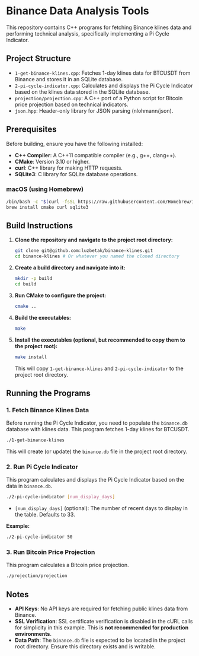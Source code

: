 # Binance Data Analysis Tools

This repository contains C++ programs for fetching Binance klines data and performing technical analysis, specifically implementing a Pi Cycle Indicator.

## Project Structure

- `1-get-binance-klines.cpp`: Fetches 1-day klines data for BTCUSDT from Binance and stores it in an SQLite database.
- `2-pi-cycle-indicator.cpp`: Calculates and displays the Pi Cycle Indicator based on the klines data stored in the SQLite database.
- `projection/projection.cpp`: A C++ port of a Python script for Bitcoin price projection based on technical indicators.
- `json.hpp`: Header-only library for JSON parsing (nlohmann/json).

## Prerequisites

Before building, ensure you have the following installed:

- **C++ Compiler**: A C++11 compatible compiler (e.g., g++, clang++).
- **CMake**: Version 3.10 or higher.
- **curl**: C++ library for making HTTP requests.
- **SQLite3**: C library for SQLite database operations.

### macOS (using Homebrew)

```bash
/bin/bash -c "$(curl -fsSL https://raw.githubusercontent.com/Homebrew/install/HEAD/install.sh)"
brew install cmake curl sqlite3
```

## Build Instructions

1.  **Clone the repository and navigate to the project root directory:**

    ```bash
    git clone git@github.com:luzbetak/binance-klines.git
    cd binance-klines # Or whatever you named the cloned directory
    ```

2.  **Create a build directory and navigate into it:**

    ```bash
    mkdir -p build
    cd build
    ```

3.  **Run CMake to configure the project:**

    ```bash
    cmake ..
    ```

4.  **Build the executables:**

    ```bash
    make
    ```

5.  **Install the executables (optional, but recommended to copy them to the project root):**

    ```bash
    make install
    ```

    This will copy `1-get-binance-klines` and `2-pi-cycle-indicator` to the project root directory.

## Running the Programs

### 1. Fetch Binance Klines Data

Before running the Pi Cycle Indicator, you need to populate the `binance.db` database with klines data. This program fetches 1-day klines for BTCUSDT.

```bash
./1-get-binance-klines
```

This will create (or update) the `binance.db` file in the project root directory.

### 2. Run Pi Cycle Indicator

This program calculates and displays the Pi Cycle Indicator based on the data in `binance.db`.

```bash
./2-pi-cycle-indicator [num_display_days]
```

- `[num_display_days]` (optional): The number of recent days to display in the table. Defaults to 33.

**Example:**

```bash
./2-pi-cycle-indicator 50
```

### 3. Run Bitcoin Price Projection

This program calculates a Bitcoin price projection.

```bash
./projection/projection
```

## Notes

- **API Keys**: No API keys are required for fetching public klines data from Binance.
- **SSL Verification**: SSL certificate verification is disabled in the cURL calls for simplicity in this example. This is **not recommended for production environments**.
- **Data Path**: The `binance.db` file is expected to be located in the project root directory. Ensure this directory exists and is writable.